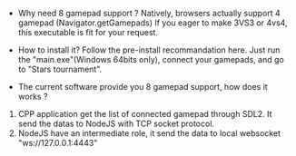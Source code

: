 - Why need 8 gamepad support ?
Natively, browsers actually support 4 gamepad (Navigator.getGamepads)
If you eager to make 3VS3 or 4vs4, this executable is fit for your request.

- How to install it?
Follow the pre-install recommandation here.
Just run the "main.exe"(Windows 64bits only), connect your gamepads, and go to "Stars tournament".

- The current software provide you 8 gamepad support, how does it works ?
1. CPP application get the list of connected gamepad through SDL2. It send the datas to NodeJS with TCP socket protocol.
2. NodeJS have an intermediate role, it send the data to local websocket "ws://127.0.0.1:4443"
